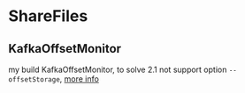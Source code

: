 # ShareFiles

## KafkaOffsetMonitor

my build KafkaOffsetMonitor, to solve 2.1 not support option `--offsetStorage`, [more info](https://github.com/chadlwm/ShareFiles/KafkaOffsetMonitor)
